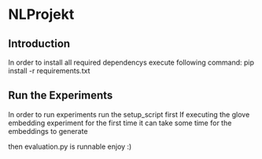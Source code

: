 # NLProjekt

## Introduction

In order to install all required dependencys execute following command:
pip install -r requirements.txt

## Run the Experiments

In order to run experiments run the setup_script first
If executing the glove embedding experiment for the first time it can take some time for the embeddings to generate

then evaluation.py is runnable enjoy :)


